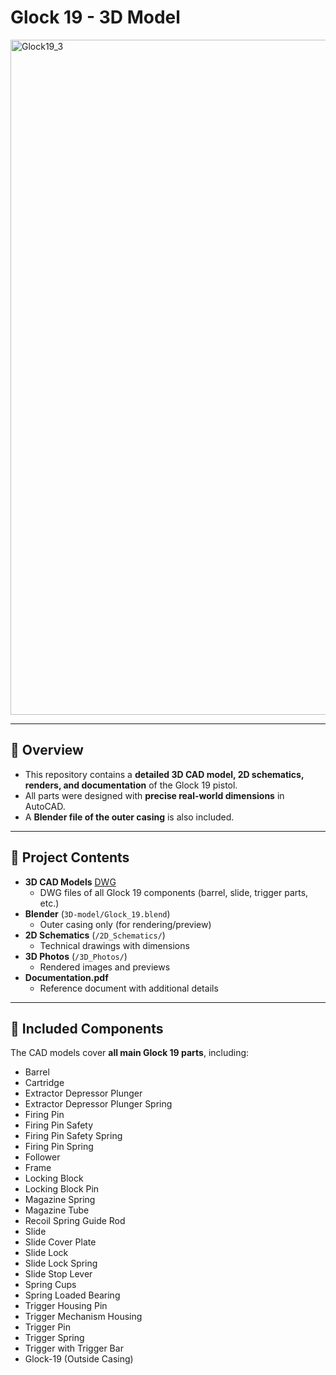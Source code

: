 # **Glock 19 - 3D Model**
<img width="1920" height="1080" alt="Glock19_3" src="https://github.com/user-attachments/assets/40b965cf-949c-4d5d-b1a0-d326010e7c53" />

---

## 📖 Overview
- This repository contains a **detailed 3D CAD model, 2D schematics, renders, and documentation** of the Glock 19 pistol.  
- All parts were designed with **precise real-world dimensions** in AutoCAD.  
- A **Blender file of the outer casing** is also included.

---

## 📂 Project Contents
- **3D CAD Models** [DWG](./DWG)   
  - DWG files of all Glock 19 components (barrel, slide, trigger parts, etc.)  
- **Blender** (`3D-model/Glock_19.blend`)  
  - Outer casing only (for rendering/preview)  
- **2D Schematics** (`/2D_Schematics/`)  
  - Technical drawings with dimensions  
- **3D Photos** (`/3D_Photos/`)  
  - Rendered images and previews  
- **Documentation.pdf**  
  - Reference document with additional details
    
---

## 🔧 Included Components
The CAD models cover **all main Glock 19 parts**, including:

- Barrel
- Cartridge
- Extractor Depressor Plunger
- Extractor Depressor Plunger Spring
- Firing Pin
- Firing Pin Safety
- Firing Pin Safety Spring
- Firing Pin Spring
- Follower
- Frame
- Locking Block
- Locking Block Pin
- Magazine Spring
- Magazine Tube
- Recoil Spring Guide Rod
- Slide
- Slide Cover Plate
- Slide Lock
- Slide Lock Spring
- Slide Stop Lever
- Spring Cups
- Spring Loaded Bearing
- Trigger Housing Pin
- Trigger Mechanism Housing
- Trigger Pin
- Trigger Spring
- Trigger with Trigger Bar
- Glock-19 (Outside Casing)
